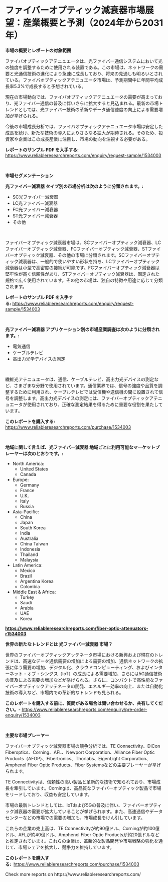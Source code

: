 <p><h1>ファイバーオプティック減衰器市場展望：産業概要と予測（2024年から2031年）</h1></p><p><strong>市場の概要とレポートの対象範囲</strong></p>
<p><p>ファイバオプティックアテニュエータは、光ファイバー通信システムにおいて光の強度を調整するために使用される装置である。この市場は、ネットワークの需要と光通信技術の進化により急速に成長しており、将来の見通しも明るいとされている。ファイバオプティックアテニュエータ市場は、予測期間中に年間平均成長率5.3%で成長すると予想されている。</p><p>現在の市場動向では、ファイバオプティックアテニュエータの需要が高まっており、光ファイバー通信の普及に伴いさらに拡大すると見込まれる。最新の市場トレンドとしては、光ファイバー技術の革新やデータ通信速度の向上による需要増加が挙げられる。</p><p>今後の市場成長分析では、ファイバオプティックアテニュエータ市場は安定した成長を続け、新たな技術の導入によりさらなる拡大が期待される。そのため、投資家や企業はこの成長産業に注目し、市場の動向を注視する必要がある。</p></p>
<p><strong>レポートのサンプル PDF を入手する:</strong> <a href="https://www.reliableresearchreports.com/enquiry/request-sample/1534003">https://www.reliableresearchreports.com/enquiry/request-sample/1534003</a></p>
<p>&nbsp;</p>
<p><strong>市場セグメンテーション</strong></p>
<p><strong>光ファイバー減衰器 タイプ別の市場分析は次のように分類されます。:</strong></p>
<p><ul><li>SC光ファイバー減衰器</li><li>LC光ファイバー減衰器</li><li>FC光ファイバー減衰器</li><li>ST光ファイバー減衰器</li><li>その他</li></ul></p>
<p>&nbsp;</p>
<p><p>ファイバーオプティック減衰器市場は、SCファイバーオプティック減衰器、LCファイバーオプティック減衰器、FCファイバーオプティック減衰器、STファイバーオプティック減衰器、その他の市場に分類されます。SCファイバーオプティック減衰器は、一般的で使いやすい形状を持ち、LCファイバーオプティック減衰器は小型で高密度の接続が可能です。FCファイバーオプティック減衰器は堅牢性が高く信頼性があり、STファイバーオプティック減衰器は、固定された規格で広く使用されています。その他の市場は、独自の特徴や用途に応じて分類されます。</p></p>
<p><strong>レポートのサンプル PDF を入手する:</strong>&nbsp;<a href="https://www.reliableresearchreports.com/enquiry/request-sample/1534003">https://www.reliableresearchreports.com/enquiry/request-sample/1534003</a></p>
<p>&nbsp;</p>
<p><strong> 光ファイバー減衰器 アプリケーション別の市場産業調査は次のように分類されます。:</strong></p>
<p><ul><li>電気通信</li><li>ケーブルテレビ</li><li>高出力光学デバイスの測定</li></ul></p>
<p>&nbsp;</p>
<p><p>繊維光アテニュエータは、通信、ケーブルテレビ、高出力光デバイスの測定など、さまざまな分野で使用されています。通信業界では、信号の強度や品質を調整するために利用され、ケーブルテレビでは受信機や送信機の間に設置されて信号を調整します。高出力光デバイスの測定には、ファイバーオプティックアテニュエータが使用されており、正確な測定結果を得るために重要な役割を果たしています。</p></p>
<p><strong>このレポートを購入する:</strong>&nbsp; <a href="https://www.reliableresearchreports.com/purchase/1534003">https://www.reliableresearchreports.com/purchase/1534003</a></p>
<p>&nbsp;</p>
<p><strong>地域に関して言えば、光ファイバー減衰器 地域ごとに利用可能なマーケットプレーヤーは次のとおりです。:</strong></p>
<p><ul>
    <li>
        North America:
        <ul>
            <li>United States</li>
            <li>Canada</li>
        </ul>
    </li>
    <li>
        Europe:
        <ul>
            <li>Germany</li>
            <li>France</li>
            <li>U.K.</li>
            <li>Italy</li>
            <li>Russia</li>
        </ul>
    </li>
    <li>
        Asia-Pacific:
        <ul>
            <li>China</li>
            <li>Japan</li>
            <li>South Korea</li>
            <li>India</li>
            <li>Australia</li>
            <li>China Taiwan</li>
            <li>Indonesia</li>
            <li>Thailand</li>
            <li>Malaysia</li>
        </ul>
    </li>
    <li>
        Latin America:
        <ul>
            <li>Mexico</li>
            <li>Brazil</li>
            <li>Argentina Korea</li>
            <li>Colombia</li>
        </ul>
    </li>
    <li>
        Middle East & Africa:
        <ul>
            <li>Turkey</li>
            <li>Saudi</li>
            <li>Arabia</li>
            <li>UAE</li>
            <li>Korea</li>
        </ul>
    </li>
    </ul></p>
<p><strong><a href="https://www.reliableresearchreports.com/fiber-optic-attenuators-r1534003">https://www.reliableresearchreports.com/fiber-optic-attenuators-r1534003</a></strong>&nbsp;</p>
<p><strong>世界の新たなトレンドとは 光ファイバー減衰器 市場？</strong></p>
<p><p>世界のファイバーオプティックアッテネータ市場における新興および現在のトレンドは、高速なデータ通信需要の増加による需要の増加、通信ネットワークの拡張に伴う需要の増加、デジタル化、クラウドコンピューティング、およびインターネット・オブ・シングス（IoT）の成長による需要増加、さらには5G通信技術の普及による需要の増加などが挙げられる。さらに、コンパクトで高性能なファイバーオプティックアッテネータの開発、エネルギー効率の向上、または自動化技術の導入など、市場内での革新的なトレンドも見られる。</p></p>
<p><strong>このレポートを購入する前に、質問がある場合は問い合わせるか、共有してください。</strong>- <a href="https://www.reliableresearchreports.com/enquiry/pre-order-enquiry/1534003">https://www.reliableresearchreports.com/enquiry/pre-order-enquiry/1534003</a></p>
<p>&nbsp;</p>
<p><strong>主要な市場プレーヤー</strong></p>
<p><p>ファイバーオプティック減衰器市場の競争分析では、TE Connectivity、DiCon Fiberoptics、Corning、AFL、Newport Corporation、Alliance Fiber Optic Products（AFOP）、Fibertronics、Thorlabs、EigenLight Corporation、Amphenol Fiber Optic Products、Fiber Systemsなどの主要プレーヤーが挙げられます。</p><p>TE Connectivityは、信頼性の高い製品と革新的な技術で知られており、市場成長を牽引しています。Corningは、高品質なファイバーオプティック製品で市場をリードしており、収益も安定しています。</p><p>市場の最新トレンドとしては、IoTおよび5Gの普及に伴い、ファイバーオプティック減衰器の需要が拡大していることが挙げられます。また、高速通信やデータセンターなどの市場での需要の増加も、市場成長をけん引しています。</p><p>これらの企業の売上高は、TE Connectivityが約90億ドル、Corningが約100億ドル、AFLが約40億ドル、Amphenol Fiber Optic Productsが約20億ドルなどと推定されています。これらの企業は、革新的な製品開発や市場戦略の強化を通じて、市場シェアを拡大し、競争力を維持しています。</p></p>
<p><strong>このレポートを購入する:</strong>&nbsp;&nbsp;<a href="https://www.reliableresearchreports.com/purchase/1534003">https://www.reliableresearchreports.com/purchase/1534003</a></p>
<p>Check more reports on https://www.reliableresearchreports.com/</p>